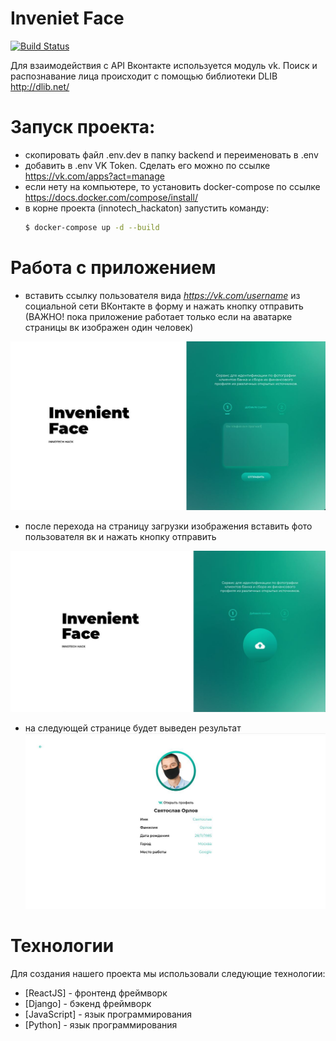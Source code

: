 # Inveniet Face

[![Build Status](https://travis-ci.org/joemccann/dillinger.svg?branch=master)](https://travis-ci.org/joemccann/dillinger)

Для взаимодействия с API Вконтакте используется модуль vk. 
Поиск и распознавание лица происходит с помощью библиотеки DLIB http://dlib.net/

# Запуск проекта:

  - скопировать файл .env.dev в папку backend и переименовать в .env
  - добавить в .env VK Token. Сделать его можно по ссылке https://vk.com/apps?act=manage
  - если нету на компьютере, то установить docker-compose по ссылке https://docs.docker.com/compose/install/
  - в корне проекта (innotech_hackaton) запустить команду: 
    ```sh
    $ docker-compose up -d --build
    ```


# Работа с приложением
  - вставить ссылку пользователя вида *https://vk.com/username* из социальной сети ВКонтакте в форму и нажать кнопку отправить (ВАЖНО! пока приложение работает только если на аватарке страницы вк изображен один человек)
  
  ![first image](img1.jpg)
  
  - после перехода на страницу загрузки изображения вставить фото пользователя вк и нажать кнопку отправить
  
  ![second image](img2.jpg)
  
  - на следующей странице будет выведен результат
  ![third image](img3.jpg)

# Технологии

Для создания нашего проекта мы использовали следующие технологии:

* [ReactJS] - фронтенд фреймворк
* [Django] - бэкенд фреймворк
* [JavaScript] - язык программирования
* [Python] - язык программирования

